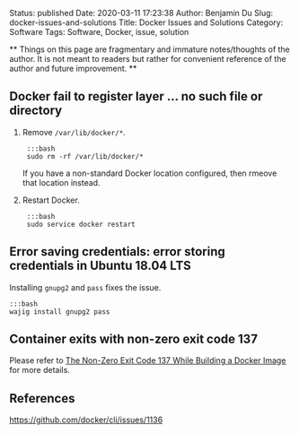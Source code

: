 Status: published
Date: 2020-03-11 17:23:38
Author: Benjamin Du
Slug: docker-issues-and-solutions
Title: Docker Issues and Solutions
Category: Software
Tags: Software, Docker, issue, solution

**
Things on this page are fragmentary and immature notes/thoughts of the author.
It is not meant to readers but rather for convenient reference of the author and future improvement.
**

## Docker fail to register layer  ... no such file or directory

1. Remove `/var/lib/docker/*`.

        :::bash
        sudo rm -rf /var/lib/docker/*

    If you have a non-standard Docker location configured,
    then rmeove that location instead.

2. Restart Docker.

        :::bash
        sudo service docker restart

## Error saving credentials: error storing credentials in Ubuntu 18.04 LTS

Installing `gnupg2` and `pass` fixes the issue.

    :::bash
    wajig install gnupg2 pass

## Container exits with non-zero exit code 137

Please refer to
[The Non-Zero Exit Code 137 While Building a Docker Image](http://www.legendu.net/misc/blog/the-non-zero-exit-code-137-while-building-a-docker-image/)
for more details.

## References

https://github.com/docker/cli/issues/1136
